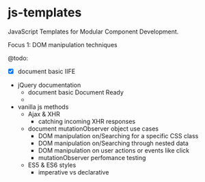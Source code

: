 # js-templates
JavaScript Templates for Modular Component Development.

Focus 1: DOM manipulation techniques

@todo:
  - [x] document basic IIFE
  - jQuery documentation
    - document basic Document Ready
    - 
  - vanilla js methods
    - Ajax & XHR
      - catching incoming XHR responses
    - document mutationObserver object use cases
      - DOM manipulation on/Searching for a specific CSS class
      - DOM manipulation on/Searching through nested data
      - DOM manipulation on user actions or events like click
      - mutationObserver perfomance testing
    - ES5 & ES6 styles
      - imperative vs declarative

